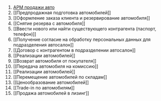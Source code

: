1. [АРМ продажи авто](ARM.md)
2. [[Предпродажная подготовка автомобилей]]
3. [[Оформление заказа клиента и резервирование автомобиля]]
4. [[Снятие резерва с автомобиля]]
5. [[Ввести нового или найти существующего контрагента (паспорт, телефон)]]
6. [[Получение согласие на обработку персональных данных для подразделения автосалон]]
7. [[Договор с контрагентом в подразделении автосалон]]
8. [[Реализации автомобилей]]
9. [[Возврат автомобиля от покупателя]]
10. [[Передача автомобиля на комиссию]]
11. [[Реализации автомобилей]]
12. [[Перемещение автомобилей по складам]]
13. [[Ценообразование автомобилей]]
14. [[Trade-in по автомобилям]]
15. [[Продажа автомобилей в лизинг]]